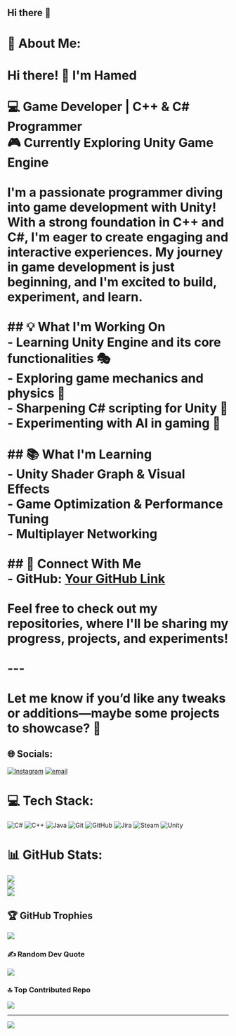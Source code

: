 ## Hi there 👋
# 💫 About Me:
# Hi there! 👋 I'm Hamed<br><br>💻 **Game Developer | C++ & C# Programmer**  <br>🎮 **Currently Exploring Unity Game Engine**  <br><br>I'm a passionate programmer diving into game development with Unity! With a strong foundation in C++ and C#, I'm eager to create engaging and interactive experiences. My journey in game development is just beginning, and I'm excited to build, experiment, and learn.  <br><br>## 💡 What I'm Working On<br>- Learning **Unity Engine** and its core functionalities 🎭  <br>- Exploring **game mechanics** and physics 🚀  <br>- Sharpening **C# scripting** for Unity 🔧  <br>- Experimenting with **AI in gaming** 🤖  <br><br>## 📚 What I'm Learning<br>- **Unity Shader Graph & Visual Effects**  <br>- **Game Optimization & Performance Tuning**  <br>- **Multiplayer Networking**  <br><br>## 🔗 Connect With Me<br>- GitHub: [Your GitHub Link](#)  <br><br>Feel free to check out my repositories, where I'll be sharing my progress, projects, and experiments!<br><br>---<br><br>Let me know if you’d like any tweaks or additions—maybe some projects to showcase? 🚀


## 🌐 Socials:
[![Instagram](https://img.shields.io/badge/Instagram-%23E4405F.svg?logo=Instagram&logoColor=white)](https://instagram.com/https://www.instagram.com/hamed.m.a7/) [![email](https://img.shields.io/badge/Email-D14836?logo=gmail&logoColor=white)](mailto:hamed.m.3831@gmail.com) 

# 💻 Tech Stack:
![C#](https://img.shields.io/badge/c%23-%23239120.svg?style=for-the-badge&logo=csharp&logoColor=white) ![C++](https://img.shields.io/badge/c++-%2300599C.svg?style=for-the-badge&logo=c%2B%2B&logoColor=white) ![Java](https://img.shields.io/badge/java-%23ED8B00.svg?style=for-the-badge&logo=openjdk&logoColor=white) ![Git](https://img.shields.io/badge/git-%23F05033.svg?style=for-the-badge&logo=git&logoColor=white) ![GitHub](https://img.shields.io/badge/github-%23121011.svg?style=for-the-badge&logo=github&logoColor=white) ![Jira](https://img.shields.io/badge/jira-%230A0FFF.svg?style=for-the-badge&logo=jira&logoColor=white) ![Steam](https://img.shields.io/badge/steam-%23000000.svg?style=for-the-badge&logo=steam&logoColor=white) ![Unity](https://img.shields.io/badge/unity-%23000000.svg?style=for-the-badge&logo=unity&logoColor=white)
# 📊 GitHub Stats:
![](https://github-readme-stats.vercel.app/api?username=avanguard77&theme=dark&hide_border=false&include_all_commits=true&count_private=true)<br/>
![](https://nirzak-streak-stats.vercel.app/?user=avanguard77&theme=dark&hide_border=false)<br/>
![](https://github-readme-stats.vercel.app/api/top-langs/?username=avanguard77&theme=dark&hide_border=false&include_all_commits=true&count_private=true&layout=compact)

## 🏆 GitHub Trophies
![](https://github-profile-trophy.vercel.app/?username=avanguard77&theme=radical&no-frame=false&no-bg=false&margin-w=4)

### ✍️ Random Dev Quote
![](https://quotes-github-readme.vercel.app/api?type=horizontal&theme=dark)

### 🔝 Top Contributed Repo
![](https://github-contributor-stats.vercel.app/api?username=avanguard77&limit=5&theme=dark&combine_all_yearly_contributions=true)

---
[![](https://visitcount.itsvg.in/api?id=avanguard77&icon=0&color=0)](https://visitcount.itsvg.in)

<!-- Proudly created with GPRM ( https://gprm.itsvg.in ) -->
